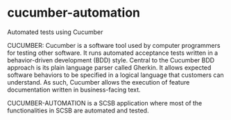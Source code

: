 # cucumber-automation
Automated tests using Cucumber

CUCUMBER: Cucumber is a software tool used by computer programmers for testing other software. It runs automated acceptance tests written in a behavior-driven development (BDD) style. Central to the Cucumber BDD approach is its plain language parser called Gherkin. It allows expected software behaviors to be specified in a logical language that customers can understand. As such, Cucumber allows the execution of feature documentation written in business-facing text.

CUCUMBER-AUTOMATION is a SCSB application where most of the functionalities in SCSB are automated and tested. 

